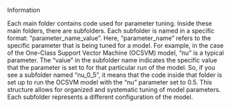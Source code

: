 Information

Each main folder contains code used for parameter tuning. Inside these main folders, there are subfolders. Each subfolder is named in a specific format: “parameter_name_value”. Here, “parameter_name” refers to the specific parameter that is being tuned for a model. For example, in the case of the One-Class Support Vector Machine (OCSVM) model, “nu” is a typical parameter. The “value” in the subfolder name indicates the specific value that the parameter is set to for that particular run of the model. So, if you see a subfolder named “nu_0_5”, it means that the code inside that folder is set up to run the OCSVM model with the “nu” parameter set to 0.5. This structure allows for organized and systematic tuning of model parameters. Each subfolder represents a different configuration of the model.
